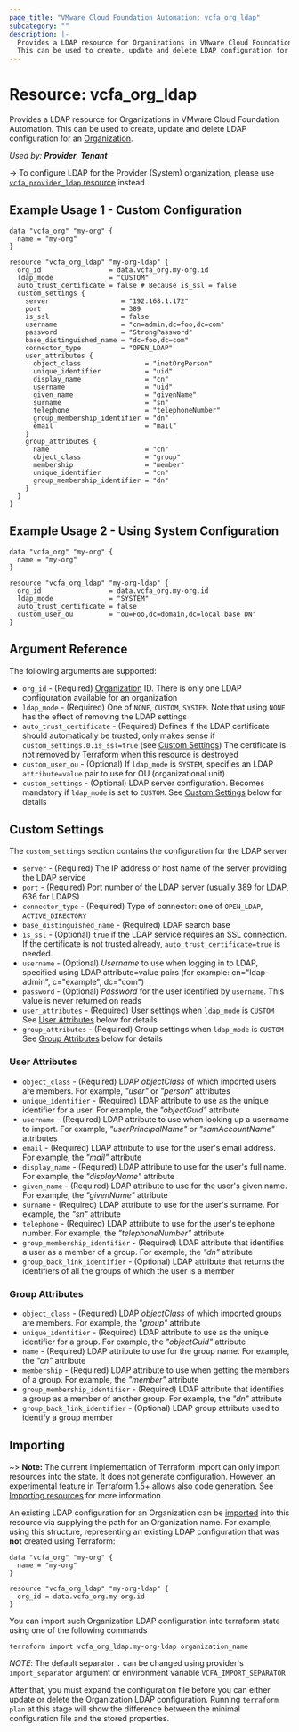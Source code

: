 ```yaml
---
page_title: "VMware Cloud Foundation Automation: vcfa_org_ldap"
subcategory: ""
description: |-
  Provides a LDAP resource for Organizations in VMware Cloud Foundation Automation.
  This can be used to create, update and delete LDAP configuration for an Organization.
---
```


# Resource: vcfa_org_ldap

Provides a LDAP resource for Organizations in VMware Cloud Foundation Automation.
This can be used to create, update and delete LDAP configuration for an [Organization][vcfa_org].

_Used by: **Provider**, **Tenant**_

-> To configure LDAP for the Provider (System) organization, please use [`vcfa_provider_ldap` resource](/providers/vmware/vcfa/latest/docs/resources/provider_ldap) instead

## Example Usage 1 - Custom Configuration

```hcl
data "vcfa_org" "my-org" {
  name = "my-org"
}

resource "vcfa_org_ldap" "my-org-ldap" {
  org_id                 = data.vcfa_org.my-org.id
  ldap_mode              = "CUSTOM"
  auto_trust_certificate = false # Because is_ssl = false
  custom_settings {
    server                  = "192.168.1.172"
    port                    = 389
    is_ssl                  = false
    username                = "cn=admin,dc=foo,dc=com"
    password                = "StrongPassword"
    base_distinguished_name = "dc=foo,dc=com"
    connector_type          = "OPEN_LDAP"
    user_attributes {
      object_class                = "inetOrgPerson"
      unique_identifier           = "uid"
      display_name                = "cn"
      username                    = "uid"
      given_name                  = "givenName"
      surname                     = "sn"
      telephone                   = "telephoneNumber"
      group_membership_identifier = "dn"
      email                       = "mail"
    }
    group_attributes {
      name                        = "cn"
      object_class                = "group"
      membership                  = "member"
      unique_identifier           = "cn"
      group_membership_identifier = "dn"
    }
  }
}
```

## Example Usage 2 - Using System Configuration

```hcl
data "vcfa_org" "my-org" {
  name = "my-org"
}

resource "vcfa_org_ldap" "my-org-ldap" {
  org_id                 = data.vcfa_org.my-org.id
  ldap_mode              = "SYSTEM"
  auto_trust_certificate = false
  custom_user_ou         = "ou=Foo,dc=domain,dc=local base DN"
}
```

## Argument Reference

The following arguments are supported:

- `org_id` - (Required) [Organization][vcfa_org] ID. There is only one LDAP configuration available for an organization
- `ldap_mode` - (Required) One of `NONE`, `CUSTOM`, `SYSTEM`. Note that using `NONE` has the effect of removing the LDAP settings
- `auto_trust_certificate` - (Required) Defines if the LDAP certificate should automatically be trusted, only makes sense if `custom_settings.0.is_ssl=true` (see [Custom Settings](#custom-settings))
  The certificate is not removed by Terraform when this resource is destroyed
- `custom_user_ou` - (Optional) If `ldap_mode` is `SYSTEM`, specifies an LDAP `attribute=value` pair to use for OU (organizational unit)
- `custom_settings` - (Optional) LDAP server configuration. Becomes mandatory if `ldap_mode` is set to `CUSTOM`. See [Custom Settings](#custom-settings) below for details

<a id="custom-settings"></a>

## Custom Settings

The `custom_settings` section contains the configuration for the LDAP server

- `server` - (Required) The IP address or host name of the server providing the LDAP service
- `port` - (Required) Port number of the LDAP server (usually 389 for LDAP, 636 for LDAPS)
- `connector_type` - (Required) Type of connector: one of `OPEN_LDAP`, `ACTIVE_DIRECTORY`
- `base_distinguished_name` - (Required) LDAP search base
- `is_ssl` - (Optional) `true` if the LDAP service requires an SSL connection. If the certificate is not trusted already, `auto_trust_certificate=true` is needed.
- `username` - (Optional) _Username_ to use when logging in to LDAP, specified using LDAP attribute=value pairs
  (for example: cn="ldap-admin", c="example", dc="com")
- `password` - (Optional) _Password_ for the user identified by `username`. This value is never returned on reads
- `user_attributes` - (Required) User settings when `ldap_mode` is `CUSTOM` See [User Attributes](#user-attributes) below for details
- `group_attributes` - (Required) Group settings when `ldap_mode` is `CUSTOM` See [Group Attributes](#group-attributes) below for details

<a id="user-attributes"></a>

### User Attributes

- `object_class` - (Required)  LDAP _objectClass_ of which imported users are members. For example, _"user"_ or _"person"_ attributes
- `unique_identifier` - (Required) LDAP attribute to use as the unique identifier for a user. For example, the _"objectGuid"_ attribute
- `username` - (Required) LDAP attribute to use when looking up a username to import. For example, _"userPrincipalName"_ or _"samAccountName"_ attributes
- `email` - (Required) LDAP attribute to use for the user's email address. For example, the _"mail"_ attribute
- `display_name` - (Required) LDAP attribute to use for the user's full name. For example, the _"displayName"_ attribute
- `given_name` - (Required) LDAP attribute to use for the user's given name. For example, the _"givenName"_ attribute
- `surname` - (Required) LDAP attribute to use for the user's surname. For example, the _"sn"_ attribute
- `telephone` - (Required) LDAP attribute to use for the user's telephone number. For example, the _"telephoneNumber"_ attribute
- `group_membership_identifier` - (Required) LDAP attribute that identifies a user as a member of a group. For example, the _"dn"_ attribute
- `group_back_link_identifier` - (Optional) LDAP attribute that returns the identifiers of all the groups of which the user is a member

<a id="group-attributes"></a>

### Group Attributes

- `object_class` - (Required) LDAP _objectClass_ of which imported groups are members. For example, the _"group"_ attribute
- `unique_identifier` - (Required) LDAP attribute to use as the unique identifier for a group. For example, the _"objectGuid"_ attribute
- `name` - (Required) LDAP attribute to use for the group name. For example, the _"cn"_ attribute
- `membership` - (Required) LDAP attribute to use when getting the members of a group. For example, the _"member"_ attribute
- `group_membership_identifier` - (Required) LDAP attribute that identifies a group as a member of another group. For example, the _"dn"_ attribute
- `group_back_link_identifier` - (Optional) LDAP group attribute used to identify a group member

## Importing

~> **Note:** The current implementation of Terraform import can only import resources into the
state. It does not generate configuration. However, an experimental feature in Terraform 1.5+ allows
also code generation. See [Importing resources][importing-resources] for more information.

An existing LDAP configuration for an Organization can be [imported][docs-import] into this resource via supplying the path for an Organization name.
For example, using this structure, representing an existing LDAP configuration that was **not** created using Terraform:

```hcl
data "vcfa_org" "my-org" {
  name = "my-org"
}

resource "vcfa_org_ldap" "my-org-ldap" {
  org_id = data.vcfa_org.my-org.id
}
```

You can import such Organization LDAP configuration into terraform state using one of the following commands

```shell
terraform import vcfa_org_ldap.my-org-ldap organization_name
```

_NOTE_: The default separator `.` can be changed using provider's `import_separator` argument or environment variable `VCFA_IMPORT_SEPARATOR`

After that, you must expand the configuration file before you can either update or delete the Organization LDAP configuration. Running `terraform plan`
at this stage will show the difference between the minimal configuration file and the stored properties.

[docs-import]: https://www.terraform.io/docs/import
[importing-resources]: /providers/vmware/vcfa/latest/docs/guides/importing_resources
[vcfa_org]: /providers/vmware/vcfa/latest/docs/resources/org
